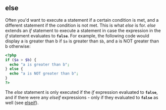 else
----

Often you'd want to execute a statement if a certain condition is met,
and a different statement if the condition is not met. This is what
*else* is for. *else* extends an *if* statement to execute a statement
in case the expression in the *if* statement evaluates to **`false`**.
For example, the following code would display <span
class="computeroutput">a is greater than b</span> if `$a` is greater
than `$b`, and <span class="computeroutput">a is NOT greater than
b</span> otherwise:

``` php
<?php
if ($a > $b) {
  echo "a is greater than b";
} else {
  echo "a is NOT greater than b";
}
?>
```

The *else* statement is only executed if the *if* expression evaluated
to **`false`**, and if there were any *elseif* expressions - only if
they evaluated to **`false`** as well (see
<a href="/control-structures/elseif.html" class="link">elseif</a>).
